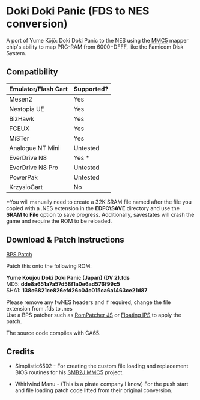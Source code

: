 # Doki Doki Panic (FDS to NES conversion)
A port of Yume Kōjō: Doki Doki Panic to the NES using the [MMC5](https://www.nesdev.org/wiki/MMC5) mapper chip's ability to map PRG-RAM from $6000-$DFFF, like the Famicom Disk System.


## Compatibility

| Emulator/Flash Cart  | Supported? |
| ------------- | ------------- |
| Mesen2 | Yes |
| Nestopia UE | Yes |
| BizHawk | Yes |
| FCEUX | Yes |
| MiSTer | Yes |
| Analogue NT Mini | Untested |
| EverDrive N8  | Yes *  |
| EverDrive N8 Pro  | Untested |
| PowerPak  | Untested |
| KrzysioCart | No |

*You will manually need to create a 32K SRAM file named after the file you copied with a .NES extension in the **EDFC\SAVE** directory and use the **SRAM to File** option to save progress. Additionally, savestates will crash the game and require the ROM to be reloaded.

## Download & Patch Instructions
[BPS Patch](https://github.com/lain-web2000/ddp-mmc5/raw/main/Yume%20Koujou%20Doki%20Doki%20Panic%20(FDS%20Conversion%20-%20MMC5%20v1.0.3).bps)

Patch this onto the following ROM:

**Yume Koujou Doki Doki Panic (Japan) (DV 2).fds**\
MD5: **dde8a651a7a57d58f1a0e6ad576f99c5**\
SHA1: **138c6821ce826efd26c04c015ca6a1463ce21d87**

Please remove any fwNES headers and if required, change the file extension from .fds to .nes\
Use a BPS patcher such as [RomPatcher JS](https://www.marcrobledo.com/RomPatcher.js/) or [Floating IPS](https://www.romhacking.net/utilities/1040/) to apply the patch.

The source code compiles with CA65.

## Credits

- Simplistic6502 - For creating the custom file loading and replacement BIOS routines for his [SMB2J MMC5](https://github.com/simplistic6502/smb2j-mmc5) project.

- Whirlwind Manu - (This is a pirate company I know) For the push start and file loading patch code lifted from their original conversion.
